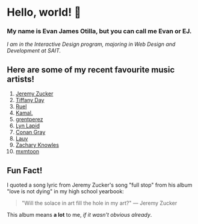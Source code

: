 # Hello, world! 👋
### My name is Evan James Otilla, but you can call me Evan or EJ.
*I am in the Interactive Design program, majoring in Web Design and Development at SAIT.*
## Here are some of my recent favourite music artists!
1. [Jeremy Zucker](https://open.spotify.com/artist/3gIRvgZssIb9aiirIg0nI3?si=Of9XohBfQQeOct9wlZ59uQ)
2. [Tiffany Day](https://open.spotify.com/artist/5D5Qbe1lf3aMnLsPSzXItu?si=saf-PtPrTVulCy2fnJ0Zww)
3. [Ruel](https://open.spotify.com/artist/5xkAtLTf309LAGZTbvULBn?si=FB-ZsHQfRnqsIfWftTgW6w)
4. [Kamal.](https://open.spotify.com/artist/2gIHyzlzKxntjQWf8xAGaI?si=6-wnDt2QTXKI_hQCznfC5Q)
5. [grentperez](https://open.spotify.com/artist/73BLwSX6gsNeVzS7DgI4xe?si=cZ0lIJeNRnaSe5Uw29gqlQ)
6. [Lyn Lapid](https://open.spotify.com/artist/4pfy05cNNTacuOQ6SiSu4v?si=GFe4kxUgT_eCmyEQ0_dzow)
7. [Conan Gray](https://open.spotify.com/artist/4Uc8Dsxct0oMqx0P6i60ea?si=JRieqSOsQ9uiEe4JcRwFRg)
8. [Lauv](https://open.spotify.com/artist/5JZ7CnR6gTvEMKX4g70Amv?si=nRf7i9VJTs-1SEZUpMQ9-A)
9. [Zachary Knowles](https://open.spotify.com/artist/5BxcZnUcETSt90VlbsdugI?si=WvsIK002SjKeWNtCUZGGiw)
10. [mxmtoon](https://open.spotify.com/artist/0HthCchcL0kVLHTr113Vk1?si=DFsqKtutQJ6S-c5ANLCIgw)
## Fun Fact!
I quoted a song lyric from Jeremy Zucker's song "full stop" from his album "love is not dying" in my high school yearbook:

> "Will the solace in art fill the hole in my art?" — Jeremy Zucker

This album means **a lot** to me, *if it wasn't obvious already*.